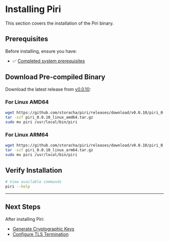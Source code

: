 # Installing Piri

This section covers the installation of the Piri binary.

## Prerequisites

Before installing, ensure you have:
- ✅ [Completed system prerequisites](./prerequisites.md)

## Download Pre-compiled Binary

Download the latest release from [v0.0.10](https://github.com/storacha/piri/releases/tag/v0.0.10):

### For Linux AMD64
```bash
wget https://github.com/storacha/piri/releases/download/v0.0.10/piri_0.0.10_linux_amd64.tar.gz
tar -xzf piri_0.0.10_linux_amd64.tar.gz
sudo mv piri /usr/local/bin/piri
```

### For Linux ARM64
```bash
wget https://github.com/storacha/piri/releases/download/v0.0.10/piri_0.0.10_linux_arm64.tar.gz
tar -xzf piri_0.0.10_linux_arm64.tar.gz
sudo mv piri /usr/local/bin/piri
```

## Verify Installation

```bash
# View available commands
piri --help
```

---

## Next Steps

After installing Piri:
- [Generate Cryptographic Keys](./key-generation.md)
- [Configure TLS Termination](./tls-termination.md)